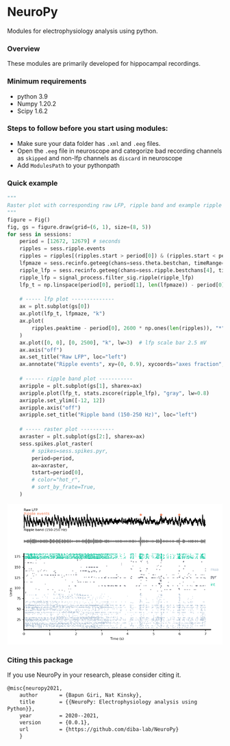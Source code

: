 # NeuroPy
Modules for electrophysiology analysis using python.

### Overview
These modules are primarily developed for hippocampal recordings.

### Minimum requirements
* python 3.9
* Numpy 1.20.2
* Scipy 1.6.2


### Steps to follow before you start using modules:

   * Make sure your data folder has `.xml` and `.eeg` files.
   * Open the `.eeg` file in neuroscope and categorize bad recording channels as `skipped` and non-lfp channels as `discard` in neuroscope
   * Add `ModulesPath` to your pythonpath

### Quick example

```python
"""
Raster plot with corresponding raw LFP, ripple band and example ripple events
"""
figure = Fig()
fig, gs = figure.draw(grid=(6, 1), size=(8, 5))
for sess in sessions:
    period = [12672, 12679] # seconds
    ripples = sess.ripple.events
    ripples = ripples[(ripples.start > period[0]) & (ripples.start < period[1])]
    lfpmaze = sess.recinfo.geteeg(chans=sess.theta.bestchan, timeRange=period)
    ripple_lfp = sess.recinfo.geteeg(chans=sess.ripple.bestchans[4], timeRange=period)
    ripple_lfp = signal_process.filter_sig.ripple(ripple_lfp)
    lfp_t = np.linspace(period[0], period[1], len(lfpmaze)) - period[0]

    # ----- lfp plot --------------
    ax = plt.subplot(gs[0])
    ax.plot(lfp_t, lfpmaze, "k")
    ax.plot(
        ripples.peaktime - period[0], 2600 * np.ones(len(ripples)), "*", color="#f4835d"
    )
    ax.plot([0, 0], [0, 2500], "k", lw=3)  # lfp scale bar 2.5 mV
    ax.axis("off")
    ax.set_title("Raw LFP", loc="left")
    ax.annotate("Ripple events", xy=(0, 0.9), xycoords="axes fraction", color="#f4835d")

    # ------ ripple band plot -----------
    axripple = plt.subplot(gs[1], sharex=ax)
    axripple.plot(lfp_t, stats.zscore(ripple_lfp), "gray", lw=0.8)
    axripple.set_ylim([-12, 12])
    axripple.axis("off")
    axripple.set_title("Ripple band (150-250 Hz)", loc="left")

    # ----- raster plot -----------
    axraster = plt.subplot(gs[2:], sharex=ax)
    sess.spikes.plot_raster(
        # spikes=sess.spikes.pyr,
        period=period,
        ax=axraster,
        tstart=period[0],
        # color="hot_r",
        # sort_by_frate=True,
    )


```

![Example Image](images/raster.png)

### Citing this package
If you use NeuroPy in your research, please consider citing it.

```
@misc{neuropy2021,
    author       = {Bapun Giri, Nat Kinsky},
    title        = {{NeuroPy: Electrophysiology analysis using Python}},
    year         = 2020--2021,
    version      = {0.0.1},
    url          = {https://github.com/diba-lab/NeuroPy}
    }
```
